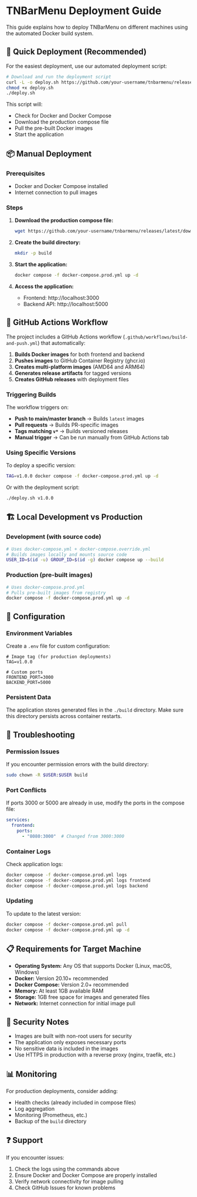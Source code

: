 # TNBarMenu Deployment Guide

This guide explains how to deploy TNBarMenu on different machines using the automated Docker build system.

## 🚀 Quick Deployment (Recommended)

For the easiest deployment, use our automated deployment script:

```bash
# Download and run the deployment script
curl -L -o deploy.sh https://github.com/your-username/tnbarmenu/releases/latest/download/deploy.sh
chmod +x deploy.sh
./deploy.sh
```

This script will:
- Check for Docker and Docker Compose
- Download the production compose file
- Pull the pre-built Docker images
- Start the application

## 📦 Manual Deployment

### Prerequisites
- Docker and Docker Compose installed
- Internet connection to pull images

### Steps

1. **Download the production compose file:**
   ```bash
   wget https://github.com/your-username/tnbarmenu/releases/latest/download/docker-compose.prod.yml
   ```

2. **Create the build directory:**
   ```bash
   mkdir -p build
   ```

3. **Start the application:**
   ```bash
   docker compose -f docker-compose.prod.yml up -d
   ```

4. **Access the application:**
   - Frontend: http://localhost:3000
   - Backend API: http://localhost:5000

## 🔄 GitHub Actions Workflow

The project includes a GitHub Actions workflow (`.github/workflows/build-and-push.yml`) that automatically:

1. **Builds Docker images** for both frontend and backend
2. **Pushes images** to GitHub Container Registry (ghcr.io)
3. **Creates multi-platform images** (AMD64 and ARM64)
4. **Generates release artifacts** for tagged versions
5. **Creates GitHub releases** with deployment files

### Triggering Builds

The workflow triggers on:
- **Push to main/master branch** → Builds `latest` images
- **Pull requests** → Builds PR-specific images  
- **Tags matching `v*`** → Builds versioned releases
- **Manual trigger** → Can be run manually from GitHub Actions tab

### Using Specific Versions

To deploy a specific version:
```bash
TAG=v1.0.0 docker compose -f docker-compose.prod.yml up -d
```

Or with the deployment script:
```bash
./deploy.sh v1.0.0
```

## 🏗️ Local Development vs Production

### Development (with source code)
```bash
# Uses docker-compose.yml + docker-compose.override.yml
# Builds images locally and mounts source code
USER_ID=$(id -u) GROUP_ID=$(id -g) docker compose up --build
```

### Production (pre-built images)
```bash
# Uses docker-compose.prod.yml
# Pulls pre-built images from registry
docker compose -f docker-compose.prod.yml up -d
```

## 🔧 Configuration

### Environment Variables

Create a `.env` file for custom configuration:
```env
# Image tag (for production deployments)
TAG=v1.0.0

# Custom ports
FRONTEND_PORT=3000
BACKEND_PORT=5000
```

### Persistent Data

The application stores generated files in the `./build` directory. Make sure this directory persists across container restarts.

## 🚨 Troubleshooting

### Permission Issues
If you encounter permission errors with the build directory:
```bash
sudo chown -R $USER:$USER build
```

### Port Conflicts
If ports 3000 or 5000 are already in use, modify the ports in the compose file:
```yaml
services:
  frontend:
    ports:
      - "8080:3000"  # Changed from 3000:3000
```

### Container Logs
Check application logs:
```bash
docker compose -f docker-compose.prod.yml logs
docker compose -f docker-compose.prod.yml logs frontend
docker compose -f docker-compose.prod.yml logs backend
```

### Updating
To update to the latest version:
```bash
docker compose -f docker-compose.prod.yml pull
docker compose -f docker-compose.prod.yml up -d
```

## 📋 Requirements for Target Machine

- **Operating System:** Any OS that supports Docker (Linux, macOS, Windows)
- **Docker:** Version 20.10+ recommended
- **Docker Compose:** Version 2.0+ recommended  
- **Memory:** At least 1GB available RAM
- **Storage:** 1GB free space for images and generated files
- **Network:** Internet connection for initial image pull

## 🔐 Security Notes

- Images are built with non-root users for security
- The application only exposes necessary ports
- No sensitive data is included in the images
- Use HTTPS in production with a reverse proxy (nginx, traefik, etc.)

## 📊 Monitoring

For production deployments, consider adding:
- Health checks (already included in compose files)
- Log aggregation
- Monitoring (Prometheus, etc.)
- Backup of the `build` directory

## ❓ Support

If you encounter issues:
1. Check the logs using the commands above
2. Ensure Docker and Docker Compose are properly installed
3. Verify network connectivity for image pulling
4. Check GitHub Issues for known problems
